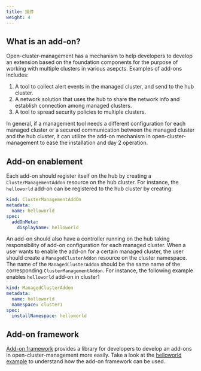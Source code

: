 ```yaml
---
title: 插件
weight: 4
---
```


## What is an add-on?

Open-cluster-management has a mechanism to help developers to develop an extension based on the foundation components for the purpose of working with multiple clusters in various asepcts. Examples of add-ons includes:

1. A tool to collect alert events in the managed cluster, and send to the hub cluster.
2. A network solution that uses the hub to share the network info and establish connection among managed clusters.
3. A tool to spread security policies to multiple clusters.

In general, if a management tool needs a different configuration for each managed cluster or a secured communication between the managed cluster and the hub cluster, it can utilize the add-on mechanism in open-cluster-management to ease the installation and day 2 operation.

## Add-on enablement

Each add-on should register itself on the hub by creating a `ClusterManagementAddon` resource on the hub cluster. For instance, the `helloworld` add-on can be registered to the hub cluster by creating:

```yaml
kind: ClusterManagementAddOn
metadata:
  name: helloworld
spec:
  addOnMeta:
    displayName: helloworld
```

An add-on should also have a controller running on the hub taking responsibility of add-on configuration for each managed cluster. When a user wants to enable the add-on for a certain managed cluster, the user should create a `ManagedClusterAddon` resource on the cluster namespace. The name of the `ManagedClusterAddon` should be the same name of the corresponding `ClusterManagementAddon`. For instance, the following example enables `helloworld` add-on in cluster1

```yaml
kind: ManagedClusterAddon
metadata:
  name: helloworld
  namespace: cluster1
spec:
  installNamespace: helloworld
```

## Add-on framework

[Add-on framework](https://github.com/open-cluster-management-io/addon-framework) provides a library for developers to develop an add-ons in open-cluster-management more easily. Take a look at the [helloworld example](https://github.com/open-cluster-management-io/addon-framework/tree/main/examples/helloworld) to understand how the add-on framework can be used.
